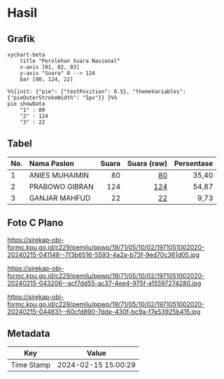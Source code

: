 # Hasil

## Grafik

```mermaid
xychart-beta
    title "Perolehan Suara Nasional"
    x-axis [01, 02, 03]
    y-axis "Suara" 0 --> 124
    bar [80, 124, 22]
```

```mermaid
%%{init: {"pie": {"textPosition": 0.5}, "themeVariables": {"pieOuterStrokeWidth": "5px"}} }%%
pie showData
    "1" : 80
    "2" : 124
    "3" : 22
```

## Tabel

| No. | Nama Paslon    | Suara | Suara (raw) | Persentase |
|:--- |:-------------- | -----:| -----------:| ----------:|
| 1   | ANIES MUHAIMIN | 80    | [80][p-1]   | 35,40      |
| 2   | PRABOWO GIBRAN | 124   | [124][p-2]  | 54,87      |
| 3   | GANJAR MAHFUD  | 22    | [22][p-3]   | 9,73       |


[p-1]: https://github.com/gigit-pemilu/pemilu-2024/blob/main/pilpres/hitung-suara/sub/19-kepulauan-bangka-belitung/sub/71-kota-pangkal-pinang/sub/05-gerunggang/sub/1002-bukit-merapen/sub/020-tps/sub/paslon-1.txt
[p-2]: https://github.com/gigit-pemilu/pemilu-2024/blob/main/pilpres/hitung-suara/sub/19-kepulauan-bangka-belitung/sub/71-kota-pangkal-pinang/sub/05-gerunggang/sub/1002-bukit-merapen/sub/020-tps/sub/paslon-2.txt
[p-3]: https://github.com/gigit-pemilu/pemilu-2024/blob/main/pilpres/hitung-suara/sub/19-kepulauan-bangka-belitung/sub/71-kota-pangkal-pinang/sub/05-gerunggang/sub/1002-bukit-merapen/sub/020-tps/sub/paslon-3.txt

## Foto C Plano

https://sirekap-obj-formc.kpu.go.id/c229/pemilu/ppwp/19/71/05/10/02/1971051002020-20240215-041148--7f3b6516-5593-4a2a-b73f-9ed70c361d05.jpg

https://sirekap-obj-formc.kpu.go.id/c229/pemilu/ppwp/19/71/05/10/02/1971051002020-20240215-043206--acf7dd55-ac37-4ee4-975f-a15597274280.jpg

https://sirekap-obj-formc.kpu.go.id/c229/pemilu/ppwp/19/71/05/10/02/1971051002020-20240215-044831--60cfd890-7dde-430f-bc9a-f7e53925b415.jpg


## Metadata

| Key        | Value               |
| ---------- | ------------------- |
| Time Stamp | 2024-02-15 15:00:29 |



